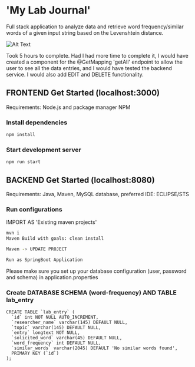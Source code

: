 # 'My Lab Journal' 
Full stack application to analyze data and retrieve word frequency/similar words of a given input string based on the Levenshtein distance.

![Alt Text](https://github.com/iararoldan99/word-frequency-challenge/blob/main/word-frequency/word-frequency-page/word-frequency/public/images/gifs/chrome-capture-2022-6-25.gif)

Took 5 hours to complete. Had I had more time to complete it, I would have created a component for the @GetMapping 'getAll' endpoint to allow the user to see all the data entries, and I would have tested the backend service. I would also add EDIT and DELETE functionality. 

## FRONTEND Get Started (localhost:3000)

Requirements: Node.js and package manager NPM

### Install dependencies

```bash
npm install
```

### Start development server

```
npm run start
```

## BACKEND Get Started (localhost:8080)

Requirements: Java, Maven, MySQL database, preferred IDE: ECLIPSE/STS

### Run configurations

IMPORT AS 'Existing maven projects'

```bash
mvn i
Maven Build with goals: clean install 

Maven -> UPDATE PROJECT

Run as SpringBoot Application 
```

Please make sure you set up your database configuration (user, password and schema) in application.properties

### Create DATABASE SCHEMA (word-frequency) AND TABLE lab_entry

```
CREATE TABLE `lab_entry` (
  `id` int NOT NULL AUTO_INCREMENT,
  `researcher_name` varchar(145) DEFAULT NULL,
  `topic` varchar(145) DEFAULT NULL,
  `entry` longtext NOT NULL,
  `solicited_word` varchar(45) DEFAULT NULL,
  `word_frequency` int DEFAULT NULL,
  `similar_words` varchar(2045) DEFAULT 'No similar words found',
  PRIMARY KEY (`id`)
);



